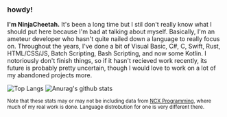 ### howdy!
**I'm NinjaCheetah.** It's been a long time but I stil don't really know what I should put here because I'm bad at talking about myself. Basically, I'm an ameteur developer who hasn't quite nailed down a language to really focus on. Throughout the years, I've done a bit of Visual Basic, C#, C, Swift, Rust, HTML/CSS/JS, Batch Scripting, Bash Scripting, and now some Kotlin. I notoriously don't finish things, so if it hasn't recieved work recently, its future is probably pretty uncertain, though I would love to work on a lot of my abandoned projects more.
 
![Top Langs](https://github-readme-stats.vercel.app/api/top-langs/?username=NinjaCheetah&count_private=false&locale=en&theme=tokyonight&layout=donut)
![Anurag's github stats](https://github-readme-stats.vercel.app/api?username=NinjaCheetah&show_icons=true&locale=en&theme=tokyonight)

<sup>Note that these stats may or may not be including data from [NCX Programming](https://github.com/NCX-Programming), where much of my real work is done. Language distrobution for one is very different there.</sup>
